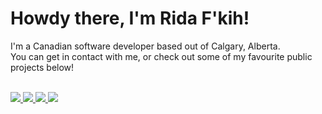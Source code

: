 <h1>Howdy there, I'm Rida F'kih!</h1>
I'm a Canadian software developer based out of Calgary, Alberta.<br>
You can get in contact with me, or check out some of my favourite public projects below!<br><br>

<p>
  <a href="https://rida.dev/" rel="noopener">
    <img src="https://img.shields.io/static/v1?style=for-the-badge&logo=html5&label=Website&message=rida.dev&color=E34F26" />
  </a>
  <a href="mailto:hello@rida.dev" rel="noopener">
    <img src="https://img.shields.io/static/v1?style=for-the-badge&logo=gmail&label=Email&message=hello@rida.dev&color=EA4335" />
  </a>
  <a href="https://discord.com/" rel="noopener">
    <img src="https://img.shields.io/static/v1?style=for-the-badge&logo=discord&label=Discord&message=rida%233403&color=738ADB" />
  </a>
  <a href="https://twitter.com/ridafkih" rel="noopener">
    <img src="https://img.shields.io/static/v1?style=for-the-badge&logo=twitter&label=Twitter&message=ridafkih&color=1DA1F2" />
  </a>
</p>
